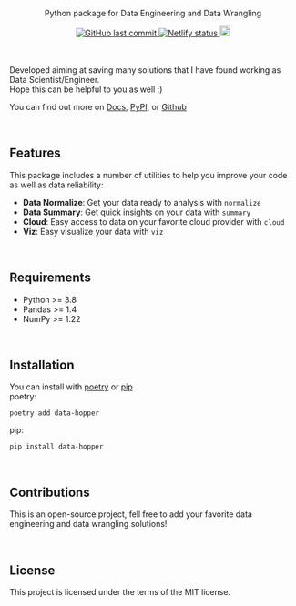 <p align="center">
  Python package for Data Engineering and Data Wrangling
</p>
<p align="center">
<a href="https://data-hopper.netlify.app/">
    <img alt="GitHub last commit" src="https://img.shields.io/github/last-commit/tomasoak/data_hopper">
    <img src="https://api.netlify.com/api/v1/badges/ec8a8e7a-e928-4711-9272-7206f2163125/deploy-status" alt="Netlify status">
</a>
  <a href="https://badge.fury.io/py/data-hopper"><img src="https://badge.fury.io/py/data-hopper.svg" alt="PyPI version" height="18"></a>
</p>
<br>


<br>
Developed aiming at saving many solutions that I have found working as Data Scientist/Engineer.
<br>
Hope this can be helpful to you as well :)

You can find out more on [Docs](https://data-hopper.netlify.app/), [PyPI](https://pypi.org/project/data-hopper/), or [Github](https://github.com/tomasoak/datahopper)

<br>

## Features

This package includes a number of utilities to help you improve your code as well as data reliability:

* **Data Normalize**: Get your data ready to analysis with `normalize`
* **Data Summary**: Get quick insights on your data with `summary`
* **Cloud**: Easy access to data on your favorite cloud provider with `cloud`
* **Viz**: Easy visualize your data with `viz`

<br>


## Requirements
  - Python >= 3.8
  - Pandas >= 1.4
  - NumPy >= 1.22

<br>

## Installation
You can install with [poetry](https://python-poetry.org/docs/) or [pip](https://pypi.org/project/pip/)
<br>
poetry:
```console
poetry add data-hopper
```
pip:
```console
pip install data-hopper
```

<br>

## Contributions
This is an open-source project, fell free to add your favorite data engineering and data wrangling solutions!

<br>

## License
This project is licensed under the terms of the MIT license.
